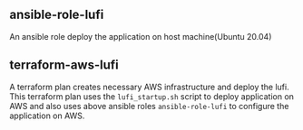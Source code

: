 ## ansible-role-lufi

An ansible role deploy the application on host machine(Ubuntu 20.04)

## terraform-aws-lufi

A terraform plan creates necessary AWS infrastructure and deploy the lufi. This terraform plan uses the `lufi_startup.sh` script to deploy application on AWS and also uses above ansible roles `ansible-role-lufi` to configure the application on AWS.